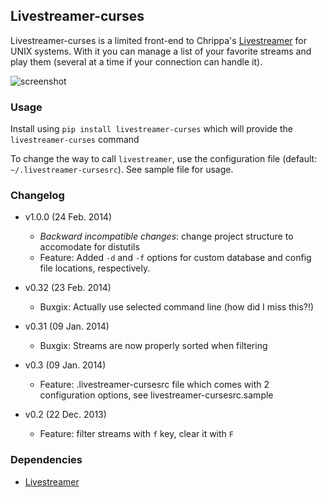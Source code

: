 ## Livestreamer-curses

Livestreamer-curses is a limited front-end to Chrippa's [Livestreamer](https://github.com/chrippa/livestreamer) for UNIX systems.
With it you can manage a list of your favorite streams and play them (several at a time if your connection can handle it).

![screenshot](http://s14.postimg.org/ctfx2bvbl/main.png)

### Usage

Install using `pip install livestreamer-curses` which will provide the `livestreamer-curses` command

To change the way to call `livestreamer`, use the configuration file (default: `~/.livestreamer-cursesrc`).
See sample file for usage.

### Changelog

* v1.0.0 (24 Feb. 2014)
    * *Backward incompatible changes*: change project structure to accomodate
      for distutils
    * Feature: Added `-d` and  `-f` options for custom database and config
      file locations, respectively.

* v0.32 (23 Feb. 2014)
    * Buxgix: Actually use selected command line (how did I miss this?!)

* v0.31 (09 Jan. 2014)
    * Buxgix: Streams are now properly sorted when filtering

* v0.3 (09 Jan. 2014)
    * Feature: .livestreamer-cursesrc file which comes with 2 configuration options, see livestreamer-cursesrc.sample

* v0.2 (22 Dec. 2013)
    * Feature: filter streams with `f` key, clear it with `F`

### Dependencies

* [Livestreamer](https://github.com/chrippa/livestreamer)
